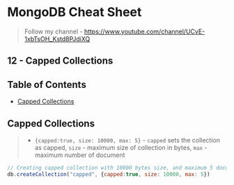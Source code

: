 # MongoDB Cheat Sheet

> Follow my channel - https://www.youtube.com/channel/UCvE-1xbTsOH_Kstd8PJdiXQ

## 12 - Capped Collections

## Table of Contents
- [Capped Collections](#capped-collections)


## Capped Collections
> - `{capped:true, size: 10000, max: 5}` - `capped` sets the collection as capped, `size` - maximum size of collection in bytes, `max` - maximum number of document
```js
// Creating capped collection with 10000 bytes size, and maximum 5 documents
db.createCollection("capped", {capped:true, size: 10000, max: 5})
```

